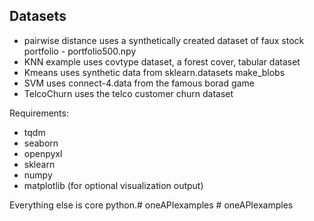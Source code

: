 ## Datasets
- pairwise distance uses a synthetically created dataset of faux stock portfolio - portfolio500.npy
- KNN example uses covtype dataset, a forest cover, tabular dataset
- Kmeans uses synthetic data from sklearn.datasets make_blobs
- SVM uses connect-4.data from the famous borad game
- TelcoChurn uses the telco customer churn dataset

Requirements:
 - tqdm
 - seaborn
 - openpyxl
 - sklearn
 - numpy
 - matplotlib (for optional visualization output)

Everything else is core python.#   o n e A P I e x a m p l e s  
 #   o n e A P I e x a m p l e s  
 